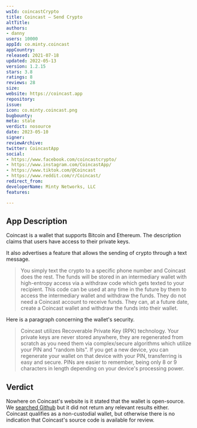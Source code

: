 ```yaml
---
wsId: coincastCrypto
title: Coincast — Send Crypto
altTitle: 
authors:
- danny
users: 10000
appId: co.minty.coincast
appCountry: 
released: 2021-07-18
updated: 2022-05-13
version: 1.2.15
stars: 3.8
ratings: 8
reviews: 28
size: 
website: https://coincast.app
repository: 
issue: 
icon: co.minty.coincast.png
bugbounty: 
meta: stale
verdict: nosource
date: 2023-05-10
signer: 
reviewArchive: 
twitter: CoincastApp
social:
- https://www.facebook.com/coincastcrypto/
- https://www.instagram.com/CoincastApp/
- https://www.tiktok.com/@Coincast
- https://www.reddit.com/r/Coincast/
redirect_from: 
developerName: Minty Networks, LLC
features: 

---
```


## App Description

Coincast is a wallet that supports Bitcoin and Ethereum. The description claims that users have access to their private keys.

It also advertises a feature that allows the sending of crypto through a text message.

> You simply text the crypto to a specific phone number and Coincast does the rest. The funds will be stored in an intermediary wallet with high-entropy access via a withdraw code which gets texted to your recipient. This code can be used at any time in the future by them to access the intermediary wallet and withdraw the funds. They do not need a Coincast account to receive funds. They can, at a future date, create a Coincast wallet and withdraw the funds into their wallet.

Here is a paragraph concerning the wallet's security.

> Coincast utilizes Recoverable Private Key (RPK) technology. Your private keys are never stored anywhere, they are regenerated from scratch as you need them via complex/secure algorithms which utilize your PIN and "random bits". If you get a new device, you can regenerate your wallet on that device with your PIN, transferring is easy and secure. PINs are easier to remember, being only 8 or 9 characters in length depending on your device's processing power.

## Verdict

Nowhere on Coincast's website is it stated that the wallet is open-source.  We [searched Github](https://github.com/search?q=co.minty.coincast) but it did not return any relevant results either. Coincast qualifies as a non-custodial wallet, but otherwise there is no indication that Coincast's source code is available for review.
